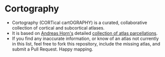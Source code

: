 # Cortography

- Cortography (CORTical cartOGRAPHY) is a curated, collaborative collection of cortical and subcortical atlases.
- It is based on [Andreas Horn's](http://andreas-horn.de) detailed [collection of atlas parcellations](http://www.lead-dbs.org/helpsupport/knowledge-base/atlasesresources/cortical-atlas-parcellations-mni-space).
- If you find any inaccurate information, or know of an atlas not currently in this list, feel free to fork this repository, include the missing atlas, and submit a Pull Request. Happy mapping.
